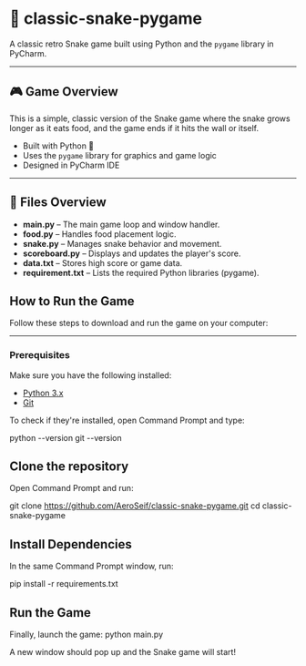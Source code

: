 # 🐍 classic-snake-pygame

A classic retro Snake game built using Python and the `pygame` library in PyCharm.

---

## 🎮 Game Overview

This is a simple, classic version of the Snake game where the snake grows longer as it eats food, and the game ends if it hits the wall or itself.

- Built with Python 🐍
- Uses the `pygame` library for graphics and game logic
- Designed in PyCharm IDE

---

## 📂 Files Overview

- **main.py** – The main game loop and window handler.
- **food.py** – Handles food placement logic.
- **snake.py** – Manages snake behavior and movement.
- **scoreboard.py** – Displays and updates the player's score.
- **data.txt** – Stores high score or game data.
- **requirement.txt** – Lists the required Python libraries (pygame).


## How to Run the Game

Follow these steps to download and run the game on your computer:

---

### Prerequisites

Make sure you have the following installed:

- [Python 3.x](https://www.python.org/downloads/)
- [Git](https://git-scm.com/downloads)

To check if they're installed, open Command Prompt and type:

python --version
git --version

## Clone the repository ##
Open Command Prompt and run:

git clone https://github.com/AeroSeif/classic-snake-pygame.git
cd classic-snake-pygame

## Install Dependencies ##
In the same Command Prompt window, run:

pip install -r requirements.txt

## Run the Game ##
Finally, launch the game:
python main.py

A new window should pop up and the Snake game will start!

